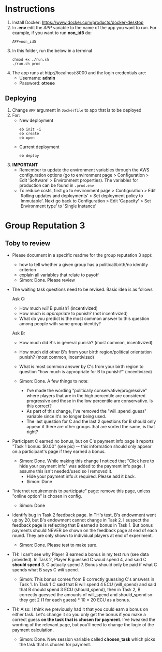 # Instructions

1. Install Docker: https://www.docker.com/products/docker-desktop
1. In **.env** edit the *APP* variable to the name of the app you want to run.
   For example, if you want to run **non_id5** do:
   ```
   APP=non_id5
   ```
1. In this folder, run the below in a terminal
   ```
   chmod +x ./run.sh
   ./run.sh prod
   ```
1. The app runs at http://localhost:8000 and the login credentials are:
	- Username: **admin**
	- Password: **otreee**

## Deploying

1. Change `APP` argument in `Dockerfile` to app that is to be deployed
1. For:
   - New deployment
     ```
     eb init -i
     eb create
     eb open
     ```
   - Current deployment
     ```
     eb deploy
     ```
1. **IMPORTANT**
   - Remember to update the environment variables through the AWS
     configuration options (go to environment page > Configuration > Edit
     'Software' > Environment properties). The variables for production can be
     found in `.prod.env`
   - To reduce costs, first go to environment page > Configuration > Edit
     'Rolling updates and deployments' > Set deployment policy to 'Immutable'.
     Next go back to Configuration > Edit 'Capacity' > Set 'Environment type'
     to 'Single Instance'

# Group Reputation 3

## Toby to review

- Please document in a specific readme for the group reputation 3 app):
	- how to tell whether a given group has a political/birth/no identity criterion
	- explain all variables that relate to payoff
	- Simon: Done. Please review
- The waiting task questions need to be revised. Basic idea is as follows

	Ask C:

	- How much *will* B punish? (incentivized)
	- How much is *appropriate* to punish? (not incentivized) 
	- What do you predict is the most common answer to this question among people with same group identity?

	
	Ask B: 
	
	- How much did B's in general punish? (most common, incentivized)
	- How much did other B's from your birth region/political orientation punish? (most common, incentivized)
	- What is most common answer by C's from your birth region to question "how much is appropriate for B to punish?" (incentivized)

	- Simon: Done. A few things to note: 
		- I've made the wording "politically conservative/progressive" where players that are in the high percentile are considered progressive and those in the low percentile are conservative. Is this correct? 
		- As part of this change, I've removed the "will_spend_guess" variable since it's no longer being used.
		- The last question for C and the last 2 questions for B should only appear if there are other groups that are sorted the same, is that right?
- Participant C earned no bonus, but on C's payment info page it reports "Task 1 bonus: $0.00" (see pic) -- this information should only appear on a participant's page if they earned a bonus.
    - Simon: Done. While making this change I noticed that "Click here to hide your payment info" was added to the payment info page. I assume this isn't needed/used so I removed it.
    	- Hide your payment info *is* required. Please add it back.
		- Simon: Done
- "Internet requirements to participate" page: remove this page, unless "online option" is chosen in config.
	- Simon: Done
- Identify bug in Task 2 feedback page. In TH's test, B's endowment went up by 20, but B's endowment cannot change in Task 2. I suspect the feedback page is reflecting that B earned a bonus in Task 1. But bonus payments should NEVER be shown on the feedback page at end of each round. They are only shown to individual players at end of experiment.
    - Simon: Done. Please test to make sure.
- TH: I can't see why Player B earned a bonus in my test run (see data provided). In Task 2, Player B guessed C woud spend 4, and said C **should spend** 3. C actually spend 7. Bonus should only be paid if what C spends what B says C *will* spend.
    - Simon: This bonus comes from B correctly guessing C's answers in Task 1. In Task 1 C said that B will spend 4 ECU (will_spend) and said that B should spend 3 ECU (should_spend), then in Task 2, B correctly guessed the amounts of will_spend and should_spend so they got 2 (1 for each guess) * 10 = 20 ECU as a bonus.
- TH: Also: I think we previously had it that you could earn a bonus on either task. Let's change it so you only get the bonus if you make a correct guess **on the task that is chosen for payment**. I've tweaked the wording of the relevant page, but you'll need to change the logic of the payment calculation.
    - Simon: Done. New session variable called **chosen_task** which picks the task that is chosen for payment.

